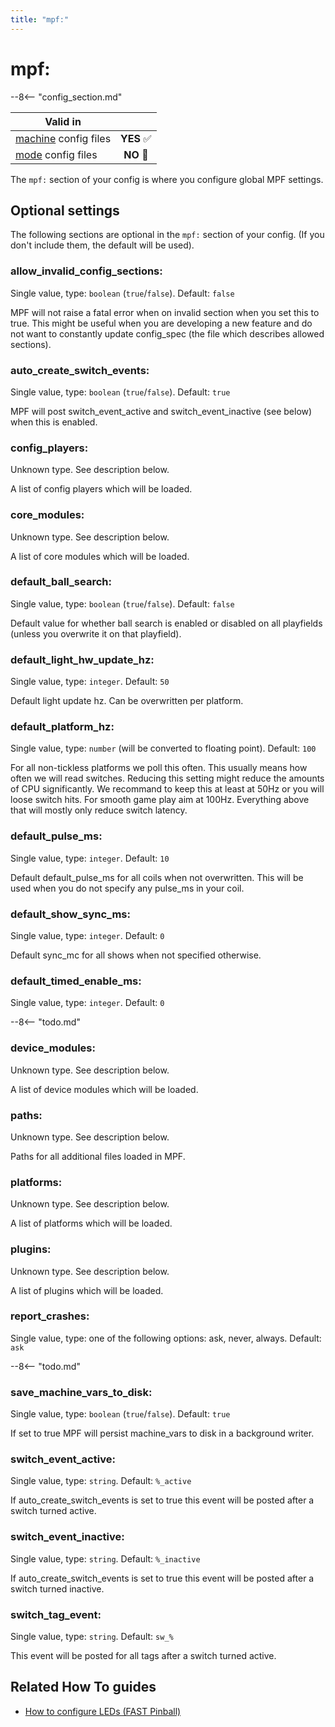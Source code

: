 ```yaml
---
title: "mpf:"
---
```


# mpf:


--8<-- "config_section.md"

| Valid in | |
|-----|:----:|
|[machine](instructions/machine_config.md) config files |**YES** :white_check_mark:|
|[mode](instructions/mode_config.md) config files|**NO** :no_entry_sign:|

The `mpf:` section of your config is where you configure global MPF
settings.

## Optional settings

The following sections are optional in the `mpf:` section of your
config. (If you don't include them, the default will be used).

### allow_invalid_config_sections:

Single value, type: `boolean` (`true`/`false`). Default: `false`

MPF will not raise a fatal error when on invalid section when you set
this to true. This might be useful when you are developing a new feature
and do not want to constantly update config_spec (the file which
describes allowed sections).

### auto_create_switch_events:

Single value, type: `boolean` (`true`/`false`). Default: `true`

MPF will post switch_event_active and switch_event_inactive (see below)
when this is enabled.

### config_players:

Unknown type. See description below.

A list of config players which will be loaded.

### core_modules:

Unknown type. See description below.

A list of core modules which will be loaded.

### default_ball_search:

Single value, type: `boolean` (`true`/`false`). Default: `false`

Default value for whether ball search is enabled or disabled on all
playfields (unless you overwrite it on that playfield).

### default_light_hw_update_hz:

Single value, type: `integer`. Default: `50`

Default light update hz. Can be overwritten per platform.

### default_platform_hz:

Single value, type: `number` (will be converted to floating point).
Default: `100`

For all non-tickless platforms we poll this often. This usually means
how often we will read switches. Reducing this setting might reduce the
amounts of CPU significantly. We recommand to keep this at least at 50Hz
or you will loose switch hits. For smooth game play aim at 100Hz.
Everything above that will mostly only reduce switch latency.

### default_pulse_ms:

Single value, type: `integer`. Default: `10`

Default default_pulse_ms for all coils when not overwritten. This will
be used when you do not specify any pulse_ms in your coil.

### default_show_sync_ms:

Single value, type: `integer`. Default: `0`

Default sync_mc for all shows when not specified otherwise.

### default_timed_enable_ms:

Single value, type: `integer`. Default: `0`

--8<-- "todo.md"

### device_modules:

Unknown type. See description below.

A list of device modules which will be loaded.

### paths:

Unknown type. See description below.

Paths for all additional files loaded in MPF.

### platforms:

Unknown type. See description below.

A list of platforms which will be loaded.

### plugins:

Unknown type. See description below.

A list of plugins which will be loaded.

### report_crashes:

Single value, type: one of the following options: ask, never, always.
Default: `ask`

--8<-- "todo.md"

### save_machine_vars_to_disk:

Single value, type: `boolean` (`true`/`false`). Default: `true`

If set to true MPF will persist machine_vars to disk in a background
writer.

### switch_event_active:

Single value, type: `string`. Default: `%_active`

If auto_create_switch_events is set to true this event will be posted
after a switch turned active.

### switch_event_inactive:

Single value, type: `string`. Default: `%_inactive`

If auto_create_switch_events is set to true this event will be posted
after a switch turned inactive.

### switch_tag_event:

Single value, type: `string`. Default: `sw_%`

This event will be posted for all tags after a switch turned active.

## Related How To guides

* [How to configure LEDs (FAST Pinball)](../hardware/fast/leds.md)
